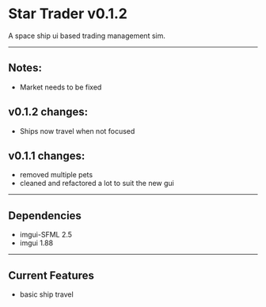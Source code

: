 Star Trader v0.1.2
============================
A space ship ui based trading management sim.

------
Notes:
------
* Market needs to be fixed

v0.1.2 changes:
--------------
* Ships now travel when not focused

v0.1.1 changes:
--------------
* removed multiple pets
* cleaned and refactored a lot to suit the new gui 

------------
Dependencies
------------
* imgui-SFML 2.5
* imgui 1.88

----------------
Current Features
----------------
- basic ship travel


